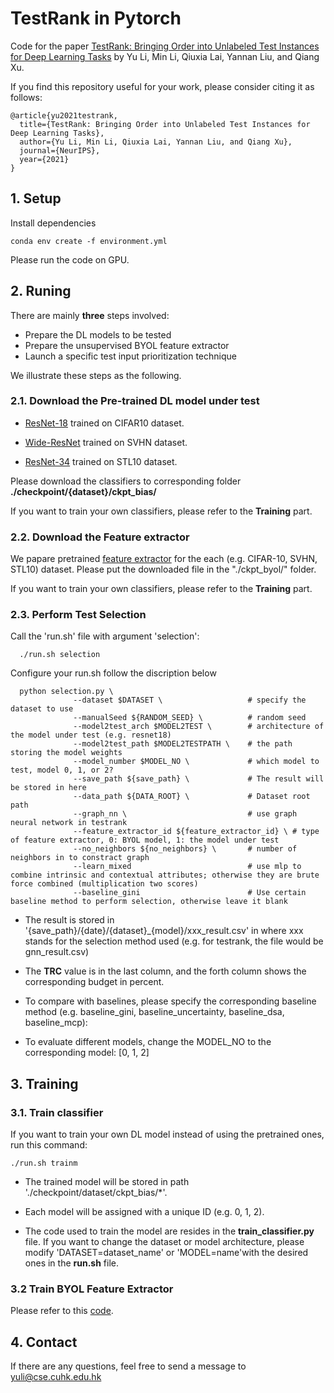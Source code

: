 # TestRank in Pytorch

Code for the paper [TestRank: Bringing Order into Unlabeled Test Instances for Deep Learning Tasks](https://arxiv.org/abs/2105.10113) by Yu Li, Min Li, Qiuxia Lai, Yannan Liu, and Qiang Xu. 

If you find this repository useful for your work, please consider citing it as follows:
```
@article{yu2021testrank,
  title={TestRank: Bringing Order into Unlabeled Test Instances for Deep Learning Tasks},
  author={Yu Li, Min Li, Qiuxia Lai, Yannan Liu, and Qiang Xu},
  journal={NeurIPS},
  year={2021}
}
```


## 1. Setup

Install dependencies
```setup
conda env create -f environment.yml
```

Please run the code on GPU.


## 2. Runing
<!-- In general, we have the following main files:

      --train_classifier.py # used to train DL classifiers
      --selection.py  # the selection strategy
      --byol/* # code to train the unsupervised feature extractor -->

There are mainly **three** steps involved:
   - Prepare the DL models to be tested
   - Prepare the unsupervised BYOL feature extractor 
   - Launch a specific test input prioritization technique

We illustrate these steps as the following.
 
### 2.1. Download the Pre-trained DL model under test
 
 - [ResNet-18](https://github.com/yuli-yl/TestRank/tree/master/checkpoint/cifar10/ckpt_bias) trained on CIFAR10 dataset. 

- [Wide-ResNet](https://github.com/yuli-yl/TestRank/tree/master/checkpoint/svhn/ckpt_bias) trained on SVHN dataset.

- [ResNet-34](https://github.com/yuli-yl/TestRank/tree/master/checkpoint/stl10/ckpt_bias) trained on STL10 dataset.

Please download the classifiers to corresponding folder  **./checkpoint/{dataset}/ckpt_bias/**

  <!-- To make sure the correctness of the downloaded file, please check your **md5** after you download the weight files:

      --resnet34_0_b.t7: e6e518998e9be957c77afe8a33aff590
      --resnet34_1_b.t7: 44a5f49cc833421f0e489a5e0aa37bac
      --resnet34_2_b.t7: 388598538a54aa2f96c082c07a08fbc3 -->


If you want to train your own classifiers, please refer to the **Training** part.


### 2.2. Download the Feature extractor

We papare pretrained [feature extractor](https://github.com/yuli-yl/TestRank/tree/master/ckpt_byol) for the each (e.g. CIFAR-10, SVHN, STL10) dataset. Please put the downloaded file in the "./ckpt_byol/" folder.

<!-- The md5 of this file is: fe7e3bc9f846e0250c7e6951034ec13f -->
If you want to train your own classifiers, please refer to the **Training** part.

### 2.3. Perform Test Selection
   Call the 'run.sh' file with argument 'selection':

      ./run.sh selection

   Configure your run.sh follow the discription below
      
      python selection.py \
                  --dataset $DATASET \                   # specify the dataset to use
                  --manualSeed ${RANDOM_SEED} \          # random seed
                  --model2test_arch $MODEL2TEST \        # architecture of the model under test (e.g. resnet18)
                  --model2test_path $MODEL2TESTPATH \    # the path storing the model weights 
                  --model_number $MODEL_NO \             # which model to test, model 0, 1, or 2?
                  --save_path ${save_path} \             # The result will be stored in here
                  --data_path ${DATA_ROOT} \             # Dataset root path
                  --graph_nn \                           # use graph neural network in testrank
                  --feature_extractor_id ${feature_extractor_id} \ # type of feature extractor, 0: BYOL model, 1: the model under test
                  --no_neighbors ${no_neighbors} \       # number of neighbors in to constract graph
                  --learn_mixed                          # use mlp to combine intrinsic and contextual attributes; otherwise they are brute force combined (multiplication two scores)
                  --baseline_gini                        # Use certain baseline method to perform selection, otherwise leave it blank

   - The result is stored in '{save_path}/{date}/{dataset}_{model}/xxx_result.csv' in where xxx stands for the selection method used (e.g. for testrank, the file would be gnn_result.csv)

   
   - The **TRC** value is in the last column, and the forth column shows the corresponding budget in percent.

   - To compare with baselines, please specify the corresponding baseline method (e.g. baseline_gini, baseline_uncertainty, baseline_dsa, baseline_mcp):

   - To evaluate different models, change the MODEL_NO to the corresponding model: [0, 1, 2]

## 3. Training

### 3.1. Train classifier
If you want to train your own DL model instead of using the pretrained ones, run this command:

```train
./run.sh trainm
```

- The trained model will be stored in path './checkpoint/dataset/ckpt_bias/*'. 

 - Each model will be assigned with a unique ID (e.g. 0, 1, 2). 
   

- The code used to train the model are resides in the **train_classifier.py** file. 
If you want to change the dataset or model architecture, please modify 'DATASET=dataset_name' or 'MODEL=name'with the desired ones in the **run.sh** file.

### 3.2 Train BYOL Feature Extractor
Please refer to this [code](https://github.com/sthalles/PyTorch-BYOL).


## 4. Contact
If there are any questions, feel free to send a message to yuli@cse.cuhk.edu.hk


